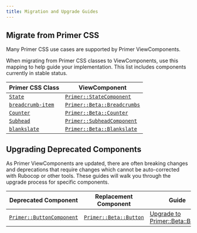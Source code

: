 ```yaml
---
title: Migration and Upgrade Guides
---
```


## Migrate from Primer CSS

Many Primer CSS use cases are supported by Primer ViewComponents.

When migrating from Primer CSS classes to ViewComponents, use this mapping to
help guide your implementation. This list includes components currently in
stable status.

| Primer CSS Class | ViewComponent |
|------------------|---------------|
| [`State`](https://primer.style/css/components/labels#states)             | [`Primer::StateComponent`](https://primer.style/view-components/components/state)              |
| [`breadcrumb-item`](https://primer.style/css/components/breadcrumb)      | [`Primer::Beta::Breadcrumbs`](https://primer.style/view-components/components/beta/breadcrumbs)    |
| [`Counter`](https://primer.style/css/stickersheet/labels#counters)       | [`Primer::Beta::Counter`](https://primer.style/view-components/components/counter)          |
| [`Subhead`](https://primer.style/css/components/subhead)                 | [`Primer::SubheadComponent`](https://primer.style/view-components/components/subhead)          |
| [`blankslate`](https://primer.style/css/components/blankslate)           | [`Primer::Beta::Blankslate`](https://primer.style/view-components/components/beta/blankslate)    |

## Upgrading Deprecated Components

As Primer ViewComponents are updated, there are often breaking changes and
deprecations that require changes which cannot be auto-corrected with Rubocop or
other tools. These guides will walk you through the upgrade process for specific
components.

| Deprecated Component | Replacement Component | Guide |
|----------------------|-----------------------|-------|
| [`Primer::ButtonComponent`](http://localhost:8000/components/button) | [`Primer::Beta::Button`](http://localhost:8000/components/beta/button) | [Upgrade to Primer::Beta::Button](#) |
